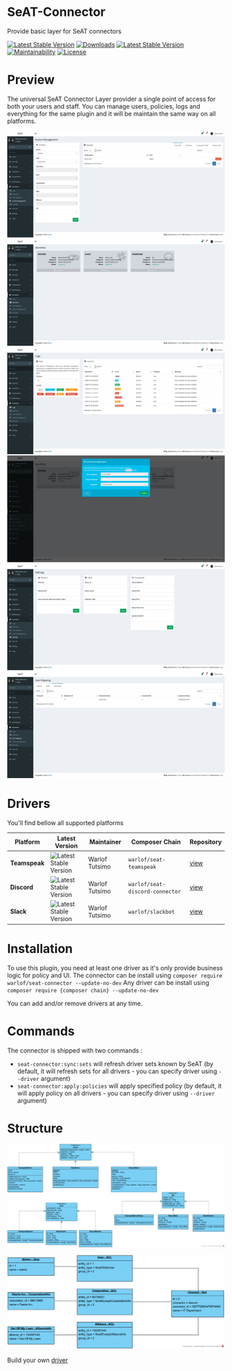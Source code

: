 # SeAT-Connector
Provide basic layer for SeAT connectors

[![Latest Stable Version](https://img.shields.io/packagist/v/warlof/seat-connector?style=for-the-badge)](https://packagist.org/packages/warlof/seat-connector)
[![Downloads](https://img.shields.io/github/downloads/warlof/seat-connector/total?style=for-the-badge)](https://packagist.org/packages/warlof/seat-connector)
[![Latest Stable Version](https://img.shields.io/badge/SeAT-3.0.x-blueviolet?style=for-the-badge)](https://github.com/eveseat/seat)
[![Maintainability](https://img.shields.io/codeclimate/maintainability/warlof/seat-connector?style=for-the-badge)](https://codeclimate.com/github/warlof/seat-connector/maintainability)
[![License](https://img.shields.io/github/license/warlof/seat-connector?style=for-the-badge)](https://github.com/warlof/seat-connector/blob/master/LICENSE)

# Preview

The universal SeAT Connector Layer provider a single point of access for both your users and staff.
You can manage users, policies, logs and everything for the same plugin and it will be maintain the same way on all platforms.

![Access Management](./docs/acl.png)
![Identities](./docs/identities.png)
![Logs](./docs/logs.png)
![Registration](./docs/registration.png)
![Settings](./docs/settings.png)
![Users](./docs/users.png)

# Drivers

You'll find bellow all supported platforms

| Platform      | Latest Version                                                                                                 | Maintainer     | Composer Chain                  | Repository                                               |
| ------------- | -------------------------------------------------------------------------------------------------------------- | -------------- | ------------------------------- | -------------------------------------------------------- |
| **Teamspeak** | ![Latest Stable Version](https://img.shields.io/packagist/v/warlof/seat-teamspeak?style=for-the-badge)         | Warlof Tutsimo | `warlof/seat-teamspeak`         | [view](https://github.com/warlof/seat-teamspeak)         |
| **Discord**   | ![Latest Stable Version](https://img.shields.io/packagist/v/warlof/seat-discord-connector?style=for-the-badge) | Warlof Tutsimo | `warlof/seat-discord-connector` | [view](https://github.com/warlof/seat-discord-connector) |
| **Slack**     | ![Latest Stable Version](https://img.shields.io/packagist/v/warlof/slackbot?style=for-the-badge)               | Warlof Tutsimo | `warlof/slackbot`               | [view](https://github.com/warlof/slackbot)               |

# Installation

To use this plugin, you need at least one driver as it's only provide business logic for policy and UI.
The connector can be install using `composer require warlof/seat-connector --update-no-dev`
Any driver can be install using `composer require {composer chain} --update-no-dev`

You can add and/or remove drivers at any time.

# Commands

The connector is shipped with two commands :

 - `seat-connector:sync:sets` will refresh driver sets known by SeAT (by default, it will refresh sets for all drivers - you can specify driver using `--driver` argument)
 - `seat-connector:apply:policies` will apply specified policy (by default, it will apply policy on all drivers - you can specify driver using `--driver` argument)

# Structure
![UML Class Schema](./docs/UML.png)

![UML Object Schema](./docs/ConnectorObjectDiagram.png)

Build your own [driver](./docs/ImplementDriver.md)

